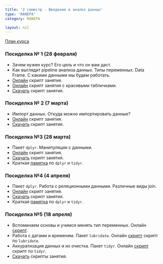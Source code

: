 ```yaml
---
title: '2 семестр - Введение в анализ данных'
type: 'RANEPA'
category: RANEPA

layout: nil
---
```


[План курса](https://ahmedushka7.github.io/R/scripts/semester_2_data_analysis/plan/plan.html)

### Посиделка № 1 (28 февраля)

* Зачем нужен курс? Его цель и что он вам даст.
* Как выглядит pipeline анализа данных. Типы переменных. Data Frame. С какими данными мы будем работать.
* [Онлайн](https://ahmedushka7.github.io/R/scripts/semester_2_data_analysis/sem_1/data_frame.html) скрипт занятия.
* [Онлайн](https://ahmedushka7.github.io/R/scripts/semester_2_data_analysis/sem_1/data_frame_tidy_table.html) скрипт занятия c красивыми табличками.
* [Скачать](https://github.com/ahmedushka7/R/blob/master/docs/scripts/semester_2_data_analysis/sem_1/sem_1.zip?raw=true) скрипт занятия.

### Посиделка № 2 (7 марта)

* Импорт данных. Откуда можно импортировать данные?
* [Онлайн](https://ahmedushka7.github.io/R/scripts/semester_2_data_analysis/sem_2/import_data.html) скрипт занятия.
* [Скачать](https://github.com/ahmedushka7/R/blob/master/docs/scripts/semester_2_data_analysis/sem_2/sem_2.zip?raw=true) скрипт занятия.

### Посиделка №3 (28 марта)

* Пакет `dplyr`. Манипуляции с данными.
* [Онлайн](https://ahmedushka7.github.io/R/scripts/semester_2_data_analysis/sem_3/dplyr_main.html) скрипт занятия.
* [Скачать](https://github.com/ahmedushka7/R/blob/master/docs/scripts/semester_2_data_analysis/sem_3/sem_3.zip?raw=true) скрипт занятия.
* Краткая [памятка](https://github.com/ahmedushka7/R/raw/master/docs/scripts/semester_2_data_analysis/sem_3/dplyr_and_tidyr.pdf) по `dplyr` и `tidyr`.

### Посиделка №4 (4 апреля)

* Пакет `dplyr`. Работа с реляционными данными. Различные виды join.
* [Онлайн](https://ahmedushka7.github.io/R/scripts/semester_2_data_analysis/sem_4/join.html) скрипт занятия.
* [Скачать](https://github.com/ahmedushka7/R/blob/master/docs/scripts/semester_2_data_analysis/sem_4/sem_4.zip?raw=true) скрипт занятия.
* Краткая [памятка](https://github.com/ahmedushka7/R/raw/master/docs/scripts/semester_2_data_analysis/sem_3/dplyr_and_tidyr.pdf) по `dplyr` и `tidyr`.

### Посиделка №5 (18 апреля)

* Вспоминаем основы и учимся менять тип переменных. Онлайн [скрипт](https://ahmedushka7.github.io/R/scripts/semester_2_data_analysis/sem_1/data_frame_tidy_table.html).
* Работа с датами и временем. Пакет `lubridate`. Онлайн [скрипт](https://ahmedushka7.github.io/R/scripts/semester_2_data_analysis/sem_5/lubridate.html) скрипт по `lubridate`.
* Аккуратизация данных и их очистка. Пакет `tidyr`. Онлайн [скрипт](https://ahmedushka7.github.io/R/scripts/semester_2_data_analysis/sem_5/tidyr.html) скрипт по `tidyr`.
* [Скачать](https://github.com/ahmedushka7/R/blob/master/docs/scripts/semester_2_data_analysis/sem_5/sem_5.zip?raw=true) скрипты занятия.
